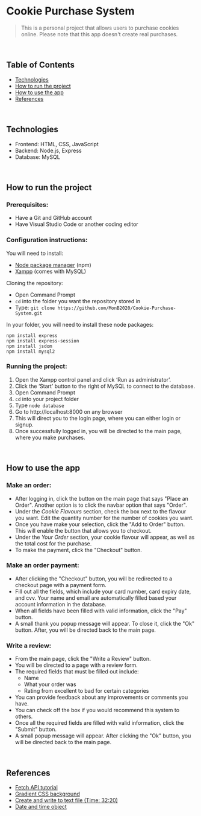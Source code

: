 # Cookie Purchase System
> This is a personal project that allows users to purchase cookies online. Please note that this app doesn't create real purchases.

<br>

## Table of Contents
- [Technologies](#technologies)
- [How to run the project](#how-to-run-project)
- [How to use the app](#how-to-use-app)
- [References](#references)

<br>

## Technologies
* Frontend: HTML, CSS, JavaScript
* Backend: Node.js, Express
* Database: MySQL

<br>

## <a id="how-to-run-project">How to run the project</a>
### Prerequisites:
- Have a Git and GitHub account
- Have Visual Studio Code or another coding editor

### Configuration instructions:

You will need to install:
- [Node package manager](https://nodejs.org/en/download/) (npm)
- [Xampp](https://www.apachefriends.org/download.html) (comes with MySQL)

Cloning the repository:
- Open Command Prompt 
- `cd` into the folder you want the repository stored in
- Type: `git clone https://github.com/MonB2020/Cookie-Purchase-System.git`

In your folder, you will need to install these node packages:
```
npm install express 
npm install express-session 
npm install jsdom 
npm install mysql2
```

### Running the project:
1. Open the Xampp control panel and click ‘Run as administrator’.
2. Click the ‘Start’ button to the right of MySQL to connect to the database.
3. Open Command Prompt
4. `cd` into your project folder
5. Type `node database`
6. Go to http://localhost:8000 on any browser
7. This will direct you to the login page, where you can either login or signup.
8. Once successfully logged in, you will be directed to the main page, where you make purchases.

<br>

## <a id="how-to-use-app">How to use the app</a>
### Make an order:
- After logging in, click the button on the main page that says "Place an Order". Another option is to click the navbar option that says "Order".
- Under the *Cookie Flavours* section, check the box next to the flavour you want. Edit the quantity number for the number of cookies you want.
- Once you have make your selection, click the "Add to Order" button. This will enable the button that allows you to checkout.
- Under the *Your Order* section, your cookie flavour will appear, as well as the total cost for the purchase.
- To make the payment, click the "Checkout" button.

### Make an order payment:
- After clicking the "Checkout" button, you will be redirected to a checkout page with a payment form.
- Fill out all the fields, which include your card number, card expiry date, and cvv. Your name and email are automatically filled based your account information in the database.
- When all fields have been filled with valid information, click the "Pay" button.
- A small thank you popup message will appear. To close it, click the "Ok" button. After, you will be directed back to the main page.

### Write a review:
- From the main page, click the "Write a Review" button.
- You will be directed to a page with a review form.
- The required fields that must be filled out include:
  - Name
  - What your order was
  - Rating from excellent to bad for certain categories
- You can provide feedback about any improvements or comments you have. 
- You can check off the box if you would recommend this system to others.
- Once all the required fields are filled with valid information, click the "Submit" button.
- A small popup message will appear. After clicking the "Ok" button, you will be directed back to the main page.

<br>

## <a id="references">References</a>
- [Fetch API tutorial](https://www.youtube.com/watch?v=Kw5tC5nQMRY)
- [Gradient CSS background](https://codepen.io/P1N2O/pen/pyBNzX)
- [Create and write to text file (Time: 32:20)](https://www.youtube.com/watch?v=fBNz5xF-Kx4&t=2604s)
- [Date and time object](https://tecadmin.net/get-current-date-time-javascript/)